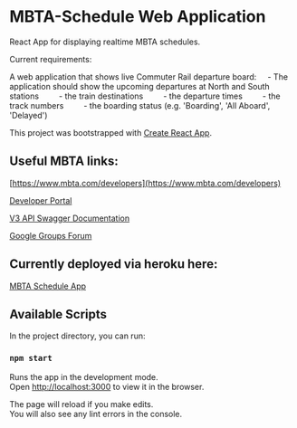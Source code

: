 # MBTA-Schedule Web Application
React App for displaying realtime MBTA schedules.

Current requirements:

A web application that shows live Commuter Rail departure board:
&nbsp;&nbsp;&nbsp;&nbsp;- The application should show the upcoming departures at North and South stations
&nbsp;&nbsp;&nbsp;&nbsp;&nbsp;&nbsp;&nbsp;&nbsp;- the train destinations
&nbsp;&nbsp;&nbsp;&nbsp;&nbsp;&nbsp;&nbsp;&nbsp;- the departure times
&nbsp;&nbsp;&nbsp;&nbsp;&nbsp;&nbsp;&nbsp;&nbsp;- the track numbers
&nbsp;&nbsp;&nbsp;&nbsp;&nbsp;&nbsp;&nbsp;&nbsp;- the boarding status (e.g. 'Boarding', 'All Aboard', 'Delayed')

This project was bootstrapped with [Create React App](https://github.com/facebook/create-react-app).

## Useful MBTA links:

[https://www.mbta.com/developers](https://www.mbta.com/developers)

[Developer Portal](https://api-v3.mbta.com/portal)

[V3 API Swagger Documentation](https://api-v3.mbta.com/docs/swagger/index.html)

[Google Groups Forum](https://groups.google.com/forum/#!forum/massdotdevelopers)

## Currently deployed via heroku here:

[MBTA Schedule App](https://crw-mbta-schedule.herokuapp.com/)

## Available Scripts

In the project directory, you can run:

### `npm start`

Runs the app in the development mode.<br>
Open [http://localhost:3000](http://localhost:3000) to view it in the browser.

The page will reload if you make edits.<br>
You will also see any lint errors in the console.
